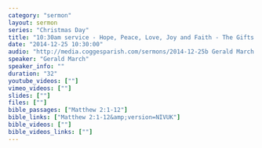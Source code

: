 ```yaml
---
category: "sermon"
layout: sermon
series: "Christmas Day"
title: "10:30am service - Hope, Peace, Love, Joy and Faith - The Gifts that Jesus Gives Us."
date: "2014-12-25 10:30:00"
audio: "http://media.coggesparish.com/sermons/2014-12-25b Gerald March.mp3"
speaker: "Gerald March"
speaker_info: ""
duration: "32"
youtube_videos: [""]
vimeo_videos: [""]
slides: [""]
files: [""]
bible_passages: ["Matthew 2:1-12"]
bible_links: ["Matthew 2:1-12&amp;version=NIVUK"]
bible_videos: [""]
bible_videos_links: [""]
---
```


